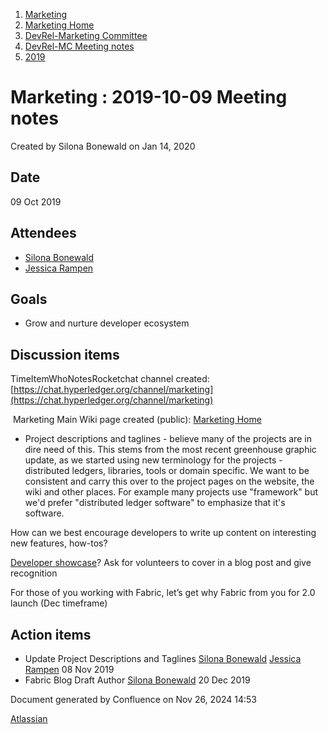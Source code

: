 1. [Marketing](index.html)
2. [Marketing Home](Marketing-Home_19169291.html)
3. [DevRel-Marketing Committee](DevRel-Marketing-Committee_19175125.html)
4. [DevRel-MC Meeting notes](DevRel-MC-Meeting-notes_19175124.html)
5. [2019](2019_19175097.html)

# Marketing : 2019-10-09 Meeting notes

Created by Silona Bonewald on Jan 14, 2020

## Date

09 Oct 2019

## Attendees

- [Silona Bonewald](https://lf-hyperledger.atlassian.net/wiki/people/712020:60ad7903-c627-4d15-ac02-e45d3098bd8e?ref=confluence)
- [Jessica Rampen](https://lf-hyperledger.atlassian.net/wiki/people/5c2e4c479bcfd72df10109cc?ref=confluence)

## Goals

- Grow and nurture developer ecosystem

## Discussion items

TimeItemWhoNotesRocketchat channel created: [https://chat.hyperledger.org/channel/marketing](https://chat.hyperledger.org/channel/marketing)

 Marketing Main Wiki page created (public): [Marketing Home](Marketing-Home_19169291.html)

- Project descriptions and taglines - believe many of the projects are in dire need of this. This stems from the most recent greenhouse graphic update, as we started using new terminology for the projects - distributed ledgers, libraries, tools or domain specific. We want to be consistent and carry this over to the project pages on the website, the wiki and other places. For example many projects use "framework" but we'd prefer "distributed ledger software" to emphasize that it's software.

How can we best encourage developers to write up content on interesting new features, how-tos?

[Developer showcase](https://www.hyperledger.org/category/developer-showcase)? Ask for volunteers to cover in a blog post and give recognition

For those of you working with Fabric, let’s get why Fabric from you for 2.0 launch (Dec timeframe)

## Action items

- Update Project Descriptions and Taglines [Silona Bonewald](https://lf-hyperledger.atlassian.net/wiki/people/712020:60ad7903-c627-4d15-ac02-e45d3098bd8e?ref=confluence) [Jessica Rampen](https://lf-hyperledger.atlassian.net/wiki/people/5c2e4c479bcfd72df10109cc?ref=confluence) 08 Nov 2019
- Fabric Blog Draft Author [Silona Bonewald](https://lf-hyperledger.atlassian.net/wiki/people/712020:60ad7903-c627-4d15-ac02-e45d3098bd8e?ref=confluence) 20 Dec 2019

Document generated by Confluence on Nov 26, 2024 14:53

[Atlassian](http://www.atlassian.com/)
